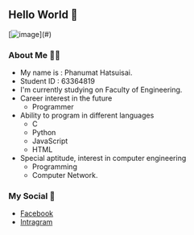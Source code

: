 ## Hello World 🚀
[![image]([https://i.pinimg.com/originals/f1/7f/39/f17f393a6c0cc2a3045223ee8e295d59.jpg](https://sv1.picz.in.th/images/2023/05/11/ymDR2V.th.png))](#)

### About Me 👩‍💻
- My name is : Phanumat Hatsuisai.
- Student ID : 63364819
- I'm currently studying on Faculty of Engineering.
- Career interest in the future 
    - Programmer
- Ability to program in different languages 
    - C 
    - Python
    - JavaScript
    - HTML
- Special aptitude, interest in computer engineering
    - Programming
    - Computer Network.

### My Social 📱 
  - [Facebook](https://www.facebook.com/profile.php?id=100008939289274) 
  - [Intragram](https://www.instagram.com/tamunahp_/)
